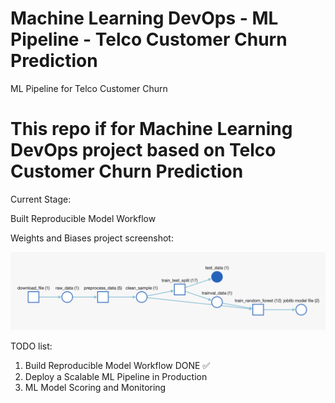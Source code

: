 # Machine Learning DevOps - ML Pipeline - Telco Customer Churn Prediction
ML Pipeline for Telco Customer Churn



# This repo if for Machine Learning DevOps project based on Telco Customer Churn Prediction

Current Stage: 

Built Reproducible Model Workflow

Weights and Biases project screenshot:

![Screenshot](https://github.com/jenapss/MLPipeline-TelcoCustomerChurn/blob/main/readmeimgs/Screen%20Shot%202022-02-21%20at%203.30.12%20PM.png?raw=True)

TODO list:
1) Build Reproducible Model Workflow DONE ✅
2) Deploy a Scalable ML Pipeline in Production
3) ML Model Scoring and Monitoring


